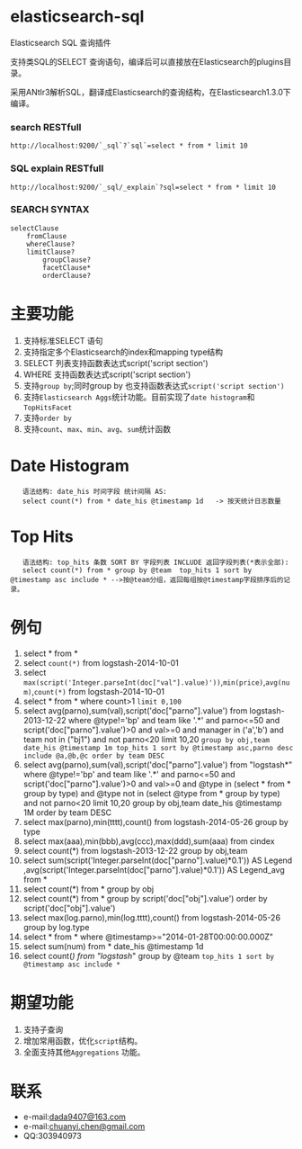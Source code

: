 elasticsearch-sql
=================

 Elasticsearch SQL 查询插件

 支持类SQL的SELECT 查询语句，编译后可以直接放在Elasticsearch的plugins目录。

 采用ANtlr3解析SQL，翻译成Elasticsearch的查询结构，在Elasticsearch1.3.0下编译。

### search RESTfull
    http://localhost:9200/`_sql`?`sql`=select * from * limit 10

### SQL explain RESTfull
    http://localhost:9200/`_sql/_explain`?sql=select * from * limit 10


### SEARCH SYNTAX
    selectClause 
        fromClause 
        whereClause? 
        limitClause? 
            groupClause? 
            facetClause* 
            orderClause?


 主要功能
=================
1. 支持标准SELECT 语句
2. 支持指定多个Elasticsearch的index和mapping type结构
3. SELECT 列表支持函数表达式script('script section')
4. WHERE 支持函数表达式script('script section')
5. 支持`group by`;同时group by 也支持函数表达式`script('script section')`
6. 支持`Elasticsearch Aggs`统计功能。目前实现了`date histogram`和`TopHitsFacet`
7. 支持`order by`
8. 支持`count`、`max`、`min`、`avg`、`sum`统计函数

Date Histogram
=================
       语法结构: date_his 时间字段 统计间隔 AS:
       select count(*) from * date_his @timestamp 1d   -> 按天统计日志数量

Top Hits 
=================
       语法结构: top_hits 条数 SORT BY 字段列表 INCLUDE 返回字段列表(*表示全部):
       select count(*) from * group by @team  top_hits 1 sort by @timestamp asc include * -->按@team分组，返回每组按@timestamp字段排序后的记录。


 例句
=================
1. select * from *  
2. select `count(*)` from logstash-2014-10-01
3. select `max(script('Integer.parseInt(doc["val"].value)'))`,`min(price)`,`avg(num)`,`count(*)` from logstash-2014-10-01
4. select * from * where count>1 `limit 0,100`
5. select avg(parno),sum(val),script('doc["parno"].value') from logstash-2013-12-22 where @type!='bp' and team like '.*' and parno<=50 and script('doc["parno"].value')>0 and val>=0 and manager in ('a','b') and team not in ("bj1") and not parno<20 limit 10,20 `group by obj,team date_his @timestamp 1m top_hits 1 sort by @timestamp asc,parno desc include @a,@b,@c order by team DESC`
6. select avg(parno),sum(val),script('doc["parno"].value') from "logstash*" where @type!='bp' and team like '.*' and parno<=50 and script('doc["parno"].value')>0 and val>=0 and @type in (select * from * group by type) and @type not in (select @type from * group by type) and not parno<20 limit 10,20 group by obj,team date_his @timestamp 1M order by team DESC
7. select max(parno),min(tttt),count() from logstash-2014-05-26 group by type
8. select max(aaa),min(bbb),avg(ccc),max(ddd),sum(aaa) from cindex
9. select count(*) from logstash-2013-12-22 group by obj,team
10. select sum(script('Integer.parseInt(doc["parno"].value)*0.1')) AS Legend ,avg(script('Integer.parseInt(doc["parno"].value)*0.1')) AS Legend_avg from *
11. select count(*) from * group by obj
12. select count(*) from * group by script('doc["obj"].value') order by script('doc["obj"].value')
13. select max(log.parno),min(log.tttt),count() from logstash-2014-05-26 group by log.type
14. select * from * where @timestamp>="2014-01-28T00:00:00.000Z"
15. select sum(num) from * date_his @timestamp 1d
16. select count(*) from "logstash*" group by @team  `top_hits 1 sort by @timestamp asc include *`

期望功能
=================
1. 支持子查询
2. 增加常用函数，优化`script`结构。
3. 全面支持其他`Aggregations` 功能。

联系
=================
* e-mail:dada9407@163.com
* e-mail:chuanyi.chen@gmail.com
* QQ:303940973
